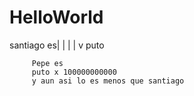 # HelloWorld
santiago es|
           |
           |
           |
           v
         puto
         
         
         
         Pepe es 
         puto x 100000000000
         y aun asi lo es menos que santiago
         
